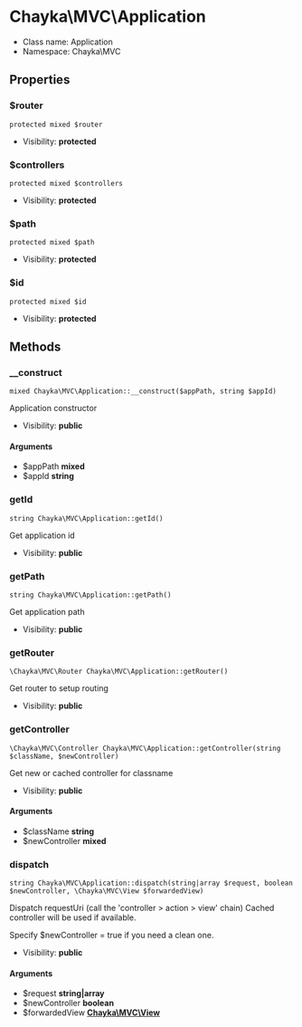 Chayka\MVC\Application
===============






* Class name: Application
* Namespace: Chayka\MVC





Properties
----------


### $router

    protected mixed $router





* Visibility: **protected**


### $controllers

    protected mixed $controllers





* Visibility: **protected**


### $path

    protected mixed $path





* Visibility: **protected**


### $id

    protected mixed $id





* Visibility: **protected**


Methods
-------


### __construct

    mixed Chayka\MVC\Application::__construct($appPath, string $appId)

Application constructor



* Visibility: **public**


#### Arguments
* $appPath **mixed**
* $appId **string**



### getId

    string Chayka\MVC\Application::getId()

Get application id



* Visibility: **public**




### getPath

    string Chayka\MVC\Application::getPath()

Get application path



* Visibility: **public**




### getRouter

    \Chayka\MVC\Router Chayka\MVC\Application::getRouter()

Get router to setup routing



* Visibility: **public**




### getController

    \Chayka\MVC\Controller Chayka\MVC\Application::getController(string $className, $newController)

Get new or cached controller for classname



* Visibility: **public**


#### Arguments
* $className **string**
* $newController **mixed**



### dispatch

    string Chayka\MVC\Application::dispatch(string|array $request, boolean $newController, \Chayka\MVC\View $forwardedView)

Dispatch requestUri (call the 'controller > action > view' chain)
Cached controller will be used if available.

Specify $newController = true if you need a clean one.

* Visibility: **public**


#### Arguments
* $request **string|array**
* $newController **boolean**
* $forwardedView **[Chayka\MVC\View](Chayka-MVC-View.md)**


